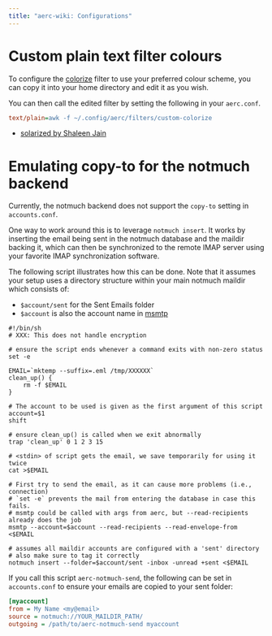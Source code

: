 ```yaml
---
title: "aerc-wiki: Configurations"
---
```


# Custom plain text filter colours

To configure the
[colorize](https://git.sr.ht/~rjarry/aerc/tree/master/item/filters/colorize)
filter to use your preferred colour scheme, you can copy it into your home
directory and edit it as you wish.

You can then call the edited filter by setting the following in your
`aerc.conf`.

```ini
text/plain=awk -f ~/.config/aerc/filters/custom-colorize
```

- [solarized by Shaleen Jain](https://lists.sr.ht/~rjarry/aerc-devel/patches/30119#%3C20220310045758.228592-1-shaleen@jain.sh%3E+filters/colorize)

# Emulating copy-to for the notmuch backend

Currently, the notmuch backend does not support the `copy-to` setting in
`accounts.conf`.

One way to work around this is to leverage `notmuch insert`. It works by
inserting the email being sent in the notmuch database and the maildir backing
it, which can then be synchronized to the remote IMAP server using your
favorite IMAP synchronization software.

The following script illustrates how this can be done. Note that it assumes your
setup uses a directory structure within your main notmuch maildir which consists
of:

- `$account/sent` for the Sent Emails folder
- `$account` is also the account name in [msmtp](https://marlam.de/msmtp/)

```shell
#!/bin/sh
# XXX: This does not handle encryption

# ensure the script ends whenever a command exits with non-zero status
set -e

EMAIL=`mktemp --suffix=.eml /tmp/XXXXXX`
clean_up() {
    rm -f $EMAIL
}

# The account to be used is given as the first argument of this script
account=$1
shift

# ensure clean_up() is called when we exit abnormally
trap 'clean_up' 0 1 2 3 15

# <stdin> of script gets the email, we save temporarily for using it twice
cat >$EMAIL

# First try to send the email, as it can cause more problems (i.e., connection)
# `set -e` prevents the mail from entering the database in case this fails.
# msmtp could be called with args from aerc, but --read-recipients already does the job
msmtp --account=$account --read-recipients --read-envelope-from <$EMAIL

# assumes all maildir accounts are configured with a 'sent' directory
# also make sure to tag it correctly
notmuch insert --folder=$account/sent -inbox -unread +sent <$EMAIL
```

If you call this script `aerc-notmuch-send`, the following can be set in
`accounts.conf` to ensure your emails are copied to your sent folder:

```ini
[myaccount]
from = My Name <my@email>
source = notmuch://YOUR_MAILDIR_PATH/
outgoing = /path/to/aerc-notmuch-send myaccount
```
